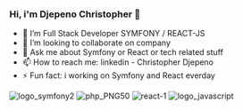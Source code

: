 ### Hi, i'm Djepeno Christopher 👋

- 🌱 I’m Full Stack Developer SYMFONY / REACT-JS
- 👯 I’m looking to collaborate on company
- 💬 Ask me about Symfony or React or tech related stuff 
- 📫 How to reach me: linkedin - Christopher Djepeno
- ⚡ Fun fact: i working on Symfony and React everday

![logo_symfony2](https://user-images.githubusercontent.com/43074465/98482885-9fbb5500-2204-11eb-9bf7-63e79718693f.png)
![php_PNG50](https://user-images.githubusercontent.com/43074465/98482744-af866980-2203-11eb-95e6-a137a3d38c6a.png)
![react-1](https://user-images.githubusercontent.com/43074465/105322391-1d1e2100-5bc9-11eb-8801-166ab74f49a0.png)
![logo_javascript](https://user-images.githubusercontent.com/43074465/98482792-fecc9a00-2203-11eb-8461-ceb47c8a20a8.png)


